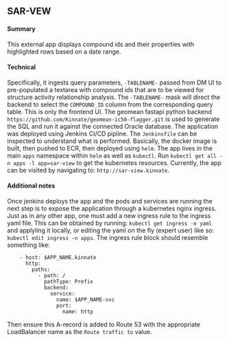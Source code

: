 ## SAR-VEW

#### Summary

This external app displays compound ids and their properties with highlighted rows based on a date range.

#### Technical

Specifically, it ingests query parameters, `-TABLENAME-` passed from DM UI to
pre-populated a textarea with compound ids that are to be viewed for structure activity relationship analysis. The `-TABLENAME-` mask will direct the backend to select the `COMPOUND_ID` column from the corresponding query table.
This is only the frontend UI. The geomean fastapi python backend `https://github.com/Kinnate/geomean-ic50-flagger.git` is used to generate the SQL and run it against the connected Oracle database. The application was deployed using
Jenkins CI/CD pipline. The `Jenkinsfile` can be inspected to understand what is performed. Basically, the docker image is built, then pushed to ECR, then deployed using `helm`. The app lives in the main `apps` namespace within `helm`
as well as `kubectl`. Run `kubectl get all -n apps -l app=sar-view` to get the kubernetes resources. Currently, the app can be visited by navigating to: `http://sar-view.kinnate`.

#### Additional notes

Once jenkins deploys the app and the pods and services are running the next step
is to expose the application through a kubernetes nginx ingress. Just as in any other app, one must add a new ingress rule to the
ingress yaml file. This can be obtained by running: `kubectl get ingress -o yaml` and applyling it locally, or editing the yaml on the fly (expert user)
like so: `kubectl edit ingress -n apps`. The ingress rule block should resemble
something like:

```
    - host: $APP_NAME.kinnate
      http:
        paths:
          - path: /
            pathType: Prefix
            backend:
              service:
                name: $APP_NAME-svc
                port:
                  name: http
```

Then ensure this A-record is added to Route 53 with the appropriate LoadBalancer
name as the `Route traffic to` value.

